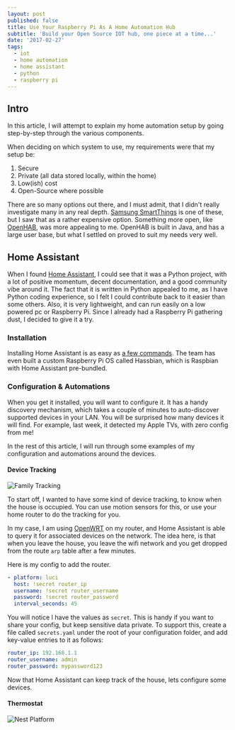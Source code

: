 ```yaml
---
layout: post
published: false
title: Use Your Raspberry Pi As A Home Automation Hub
subtitle: 'Build your Open Source IOT hub, one piece at a time...'
date: '2017-02-27'
tags:
  - iot
  - home automation
  - home assistant
  - python
  - raspberry pi
---
```

## Intro

In this article, I will attempt to explain my home automation setup by going step-by-step through the various components.

When deciding on which system to use, my requirements were that my setup be:
1. Secure
2. Private (all data stored locally, within the home)
3. Low(ish) cost
4. Open-Source where possible

There are so many options out there, and I must admit, that I didn't really investigate many in any real depth. [Samsung SmartThings][2] is one of these, but I saw that as a rather expensive option. Something more open, like [OpenHAB][3], was more appealing to me. OpenHAB is built in Java, and has a large user base, but what I settled on proved to suit my needs very well.

## Home Assistant

When I found [Home Assistant][1], I could see that it was a Python project, with a lot of positive momentum, decent documentation, and a good community vibe around it. The fact that it is written in Python appealed to me, as I have Python coding experience, so I felt I could contribute back to it easier than some others. Also, it is very lightweight, and can run easily on a low powered pc or Raspberry Pi. Since I already had a Raspberry Pi gathering dust, I decided to give it a try.

### Installation
Installing Home Assistant is as easy as [a few commands][4]. The team has even built a custom Raspberry Pi OS called Hassbian, which is Raspbian with Home Assistant pre-bundled.

### Configuration & Automations
When you get it installed, you will want to configure it. It has a handy discovery mechanism, which takes a couple of minutes to auto-discover supported devices in your LAN. You will be surprised how many devices it will find. For example, last week, it detected my Apple TVs, with zero config from me!

In the rest of this article, I will run through some examples of my configuration and automations around the devices.

#### Device Tracking

![Family Tracking]({{site.baseurl}}/img/posts/family.png)

To start off, I wanted to have some kind of device tracking, to know when the house is occupied. You can use motion sensors for this, or use your home router to do the tracking for you. 

In my case, I am using [OpenWRT][5] on my router, and Home Assistant is able to query it for associated devices on the network. The idea here, is that when you leave the house, you leave the wifi network and you get dropped from the route `arp` table after a few minutes.

Here is my config to add the router.

```yaml
- platform: luci
  host: !secret router_ip
  username: !secret router_username
  password: !secret router_password
  interval_seconds: 45
```

You will notice I have the values as `secret`. This is handy if you want to share your config, but keep sensitive data private. To support this, create a file called `secrets.yaml` under the root of your configuration folder, and add key-value entries to it as follows:

```yaml
router_ip: 192.168.1.1
router_username: admin
router_password: mypassword123
```

Now that Home Assistant can keep track of the house, lets configure some devices.

#### Thermostat

![Nest Platform]({{site.baseurl}}/img/posts/nest.gif)

[1]: http://home-assistant.io
[2]: https://www.smartthings.com
[3]: http://www.openhab.org
[4]: https://home-assistant.io/getting-started/
[5]: https://openwrt.org